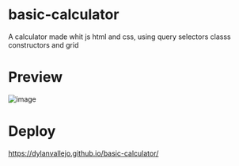 # basic-calculator
A calculator made whit js html and css,  using query selectors classs constructors and grid
# Preview
![image](https://user-images.githubusercontent.com/99937413/221754752-936a302e-bf9d-4629-a1f4-e44f8e227013.png)
# Deploy
https://dylanvallejo.github.io/basic-calculator/
